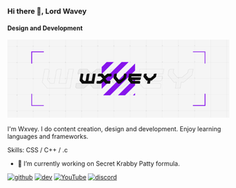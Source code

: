 ### Hi there 👋, Lord Wavey
#### Design and Development
![Design and Development](https://github.com/LordWavey/lordwavey/blob/main/Squarebox_animated.gif)

I'm Wxvey. I do content creation, design and development. 
Enjoy learning languages and frameworks.

Skills: CSS / C++ / .c

- 🔭 I’m currently working on Secret Krabby Patty formula. 


[<img src='https://cdn.jsdelivr.net/npm/simple-icons@3.0.1/icons/github.svg' alt='github' height='40'>](https://github.com/lordwavey)  [<img src='https://cdn.jsdelivr.net/npm/simple-icons@3.0.1/icons/dev-dot-to.svg' alt='dev' height='40'>](https://dev.to/lordwavey)  [<img src='https://cdn.jsdelivr.net/npm/simple-icons@3.0.1/icons/youtube.svg' alt='YouTube' height='40'>](https://www.youtube.com/channel/Waveycx)  [<img src='https://cdn.jsdelivr.net/npm/simple-icons@3.0.1/icons/discord.svg' alt='discord' height='40'>](https://discord.gg/m8P2n6ZWj4)  

